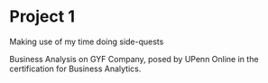 # Project 1
Making use of my time doing side-quests  

Business Analysis on GYF Company, posed by UPenn Online in the certification for Business Analytics. 
